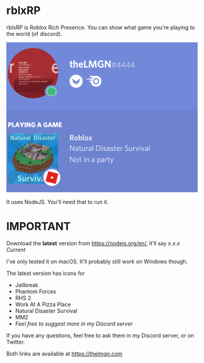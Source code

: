 # rblxRP

rblxRP is Roblox Rich Presence.
You can show what game you're playing to the world (of discord).

![image](screenshot.png)

It uses NodeJS. You'll need that to run it.

# IMPORTANT
Download the **latest** version from https://nodejs.org/en/, it'll say *x.x.x Current*

I've only tested it on macOS. It'll probably still work on Windows though.

The latest version has icons for

 - Jailbreak
 - Phantom Forces
 - RHS 2
 - Work At A Pizza Place
 - Natural Disaster Survival
 - MM2
 - *Feel free to suggest more in my Discord server*
 
If you have any questions, feel free to ask them in my Discord server, or on Twitter.

Both links are available at https://thelmgn.com

